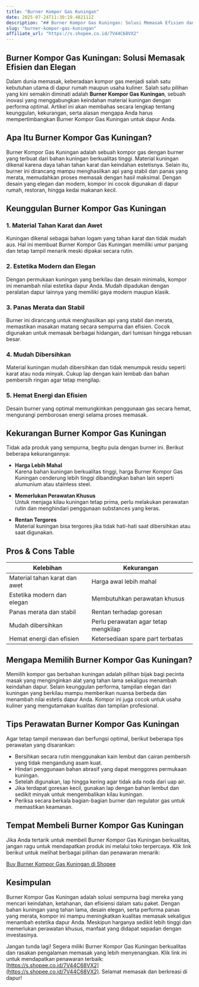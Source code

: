 ```yaml
---
title: "Burner Kompor Gas Kuningan"
date: 2025-07-24T11:30:19.482111Z
description: "## Burner Kompor Gas Kuningan: Solusi Memasak Efisien dan Elegan..."
slug: "burner-kompor-gas-kuningan"
affiliate_url: "https://s.shopee.co.id/7V44C68VX2"
---
```

## Burner Kompor Gas Kuningan: Solusi Memasak Efisien dan Elegan

Dalam dunia memasak, keberadaan kompor gas menjadi salah satu kebutuhan utama di dapur rumah maupun usaha kuliner. Salah satu pilihan yang kini semakin diminati adalah **Burner Kompor Gas Kuningan**, sebuah inovasi yang menggabungkan keindahan material kuningan dengan performa optimal. Artikel ini akan membahas secara lengkap tentang keunggulan, kekurangan, serta alasan mengapa Anda harus mempertimbangkan Burner Kompor Gas Kuningan untuk dapur Anda.

## Apa Itu Burner Kompor Gas Kuningan?

Burner Kompor Gas Kuningan adalah sebuah kompor gas dengan burner yang terbuat dari bahan kuningan berkualitas tinggi. Material kuningan dikenal karena daya tahan tahan karat dan keindahan estetisnya. Selain itu, burner ini dirancang mampu menghasilkan api yang stabil dan panas yang merata, memudahkan proses memasak dengan hasil maksimal. Dengan desain yang elegan dan modern, kompor ini cocok digunakan di dapur rumah, restoran, hingga kedai makanan kecil.

## Keunggulan Burner Kompor Gas Kuningan

### 1. Material Tahan Karat dan Awet

Kuningan dikenal sebagai bahan logam yang tahan karat dan tidak mudah aus. Hal ini membuat Burner Kompor Gas Kuningan memiliki umur panjang dan tetap tampil menarik meski dipakai secara rutin.

### 2. Estetika Modern dan Elegan

Dengan permukaan kuningan yang berkilau dan desain minimalis, kompor ini menambah nilai estetika dapur Anda. Mudah dipadukan dengan peralatan dapur lainnya yang memiliki gaya modern maupun klasik.

### 3. Panas Merata dan Stabil

Burner ini dirancang untuk menghasilkan api yang stabil dan merata, memastikan masakan matang secara sempurna dan efisien. Cocok digunakan untuk memasak berbagai hidangan, dari tumisan hingga rebusan besar.

### 4. Mudah Dibersihkan

Material kuningan mudah dibersihkan dan tidak menumpuk residu seperti karat atau noda minyak. Cukup lap dengan kain lembab dan bahan pembersih ringan agar tetap mengilap.

### 5. Hemat Energi dan Efisien

Desain burner yang optimal memungkinkan penggunaan gas secara hemat, mengurangi pemborosan energi selama proses memasak.

## Kekurangan Burner Kompor Gas Kuningan

Tidak ada produk yang sempurna, begitu pula dengan burner ini. Berikut beberapa kekurangannya:

- **Harga Lebih Mahal**  
  Karena bahan kuningan berkualitas tinggi, harga Burner Kompor Gas Kuningan cenderung lebih tinggi dibandingkan bahan lain seperti alumunium atau stainless steel.

- **Memerlukan Perawatan Khusus**  
  Untuk menjaga kilau kuningan tetap prima, perlu melakukan perawatan rutin dan menghindari penggunaan substances yang keras.

- **Rentan Tergores**  
  Material kuningan bisa tergores jika tidak hati-hati saat dibersihkan atau saat digunakan.

## Pros & Cons Table

| **Kelebihan**                           | **Kekurangan**                          |
|----------------------------------------|----------------------------------------|
| Material tahan karat dan awet        | Harga awal lebih mahal               |
| Estetika modern dan elegan           | Membutuhkan perawatan khusus        |
| Panas merata dan stabil               | Rentan terhadap goresan             |
| Mudah dibersihkan                     | Perlu perawatan agar tetap mengkilap|
| Hemat energi dan efisien             | Ketersediaan spare part terbatas    |

## Mengapa Memilih Burner Kompor Gas Kuningan?

Memilih kompor gas berbahan kuningan adalah pilihan bijak bagi pecinta masak yang menginginkan alat yang tahan lama sekaligus menambah keindahan dapur. Selain keunggulan performa, tampilan elegan dari kuningan yang berkilau mampu memberikan nuansa berbeda dan menambah nilai estetis dapur Anda. Kompor ini juga cocok untuk usaha kuliner yang mengutamakan kualitas dan tampilan profesional.

## Tips Perawatan Burner Kompor Gas Kuningan

Agar tetap tampil menawan dan berfungsi optimal, berikut beberapa tips perawatan yang disarankan:

- Bersihkan secara rutin menggunakan kain lembut dan cairan pembersih yang tidak mengandung asam kuat.
- Hindari penggunaan bahan abrasif yang dapat menggores permukaan kuningan.
- Setelah digunakan, lap hingga kering agar tidak ada noda dari uap air.
- Jika terdapat goresan kecil, gunakan lap dengan bahan lembut dan sedikit minyak untuk mengembalikan kilau kuningan.
- Periksa secara berkala bagian-bagian burner dan regulator gas untuk memastikan keamanan.

## Tempat Membeli Burner Kompor Gas Kuningan

Jika Anda tertarik untuk membeli Burner Kompor Gas Kuningan berkualitas, jangan ragu untuk mendapatkan produk ini melalui toko terpercaya. Klik link berikut untuk melihat berbagai pilihan dan penawaran menarik:

[Buy Burner Kompor Gas Kuningan di Shopee](https://s.shopee.co.id/7V44C68VX2)

## Kesimpulan

Burner Kompor Gas Kuningan adalah solusi sempurna bagi mereka yang mencari keindahan, ketahanan, dan efisiensi dalam satu paket. Dengan bahan kuningan yang tahan lama, desain elegan, serta performa panas yang merata, kompor ini mampu meningkatkan kualitas memasak sekaligus menambah estetika dapur Anda. Meskipun harganya sedikit lebih tinggi dan memerlukan perawatan khusus, manfaat yang didapat sepadan dengan investasinya.

Jangan tunda lagi! Segera miliki Burner Kompor Gas Kuningan berkualitas dan rasakan pengalaman memasak yang lebih menyenangkan. Klik link ini untuk mendapatkan penawaran terbaik: [https://s.shopee.co.id/7V44C68VX2](https://s.shopee.co.id/7V44C68VX2). Selamat memasak dan berkreasi di dapur!